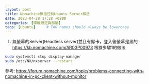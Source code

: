 ```yaml
---
layout: post
title: Nomachine無法控制Ubuntu Server解法
date: 2023-04-28 17:28 +0800
categories: [環境設定與部屬]
tags: [ubuntu]     # TAG names should always be lowercase
---
```



1. 無螢幕的Server(Headless server)並且有顯卡，登入後螢幕是黑的
https://kb.nomachine.com/AR03P00973 根據步驟1的做法

```bash
sudo systemctl stop display-manager
sudo /etc/NX/nxserver --restart
```




參考:
https://forum.nomachine.com/topic/problems-connecting-with-nomachine-in-pc-client-without-monitor